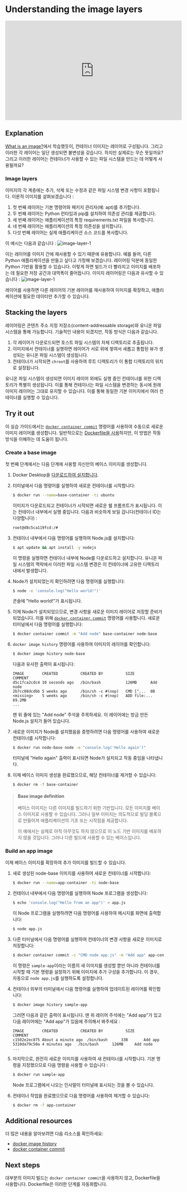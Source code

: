 # Understanding the image layers

<div class="youtube-video">
   <iframe 
    src="https://www.youtube.com/embed/wJwqtAkmtQA" 
    frameborder="0" 
    allow="accelerometer; clipboard-write; encrypted-media; gyroscope; picture-in-picture" 
    allowfullscreen
    width="560" 
    height="315"
    loading="lazy"
    title="Understanding the image layers"
    referrerpolicy="strict-origin-when-cross-origin"
   >
  </iframe>
</div>

## Explanation

[What is an image?](#/get-started/docker-concepts/the-basics/what-is-an-image/)에서 학습했듯이, 컨테이너 이미지는 레이어로 구성됩니다. 그리고 이러한 각 레이어는 일단 생성되면 불변성을 갖습니다. 하지만 실제로는 무슨 뜻일까요? 그리고 이러한 레이어는 컨테이너가 사용할 수 있는 파일 시스템을 만드는 데 어떻게 사용될까요?

### Image layers

이미지의 각 계층에는 추가, 삭제 또는 수정과 같은 파일 시스템 변경 사항이 포함됩니다. 이론적 이미지를 살펴보겠습니다 :

1. 첫 번째 레이어는 기본 명령어와 패키지 관리자(예: apt)를 추가합니다.
2. 두 번째 레이어는 Python 런타임과 pip를 설치하여 의존성 관리를 제공합니다.
3. 세 번째 레이어는 애플리케이션의 특정 requirements.txt 파일을 복사합니다.
4. 네 번째 레이어는 애플리케이션의 특정 의존성을 설치합니다.
5. 다섯 번째 레이어는 실제 애플리케이션 소스 코드를 복사합니다.

이 예시는 다음과 같습니다 :
![image-layer-1](https://docs.docker.com/get-started/docker-concepts/building-images/images/container_image_layers.webp)

이는 레이어를 이미지 간에 재사용할 수 있기 때문에 유용합니다. 예를 들어, 다른 Python 애플리케이션을 만들고 싶다고 가정해 보겠습니다. 레이어링 덕분에 동일한 Python 기반을 활용할 수 있습니다. 이렇게 하면 빌드가 더 빨라지고 이미지를 배포하는 데 필요한 저장 공간과 대역폭이 줄어듭니다. 이미지 레이어링은 다음과 유사할 수 있습니다 :
![image-layer-1](https://docs.docker.com/get-started/docker-concepts/building-images/images/container_image_layer_reuse.webp)

레이어를 사용하면 다른 레이어의 기본 레이어를 재사용하여 이미지를 확장하고, 애플리케이션에 필요한 데이터만 추가할 수 있습니다.

## Stacking the layers

레이어링은 콘텐츠 주소 지정 저장소(content-addressable storage)와 유니온 파일 시스템을 통해 가능합니다. 기술적인 내용이 되겠지만, 작동 방식은 다음과 같습니다.

1. 각 레이어가 다운로드되면 호스트 파일 시스템의 자체 디렉토리로 추출됩니다.
2. 이미지에서 컨테이너를 실행하면 레이어가 서로 위에 쌓여서 새롭고 통합된 뷰가 생성되는 유니온 파일 시스템이 생성됩니다.
3. 컨테이너가 시작되면 `chroot`를 사용하여 루트 디렉토리가 이 통합 디렉토리의 위치로 설정됩니다.

유니온 파일 시스템이 생성되면 이미지 레이어 외에도 실행 중인 컨테이너를 위한 디렉토리가 특별히 생성됩니다. 이를 통해 컨테이너는 파일 시스템을 변경하는 동시에 원래 이미지 레이어는 그대로 유지할 수 있습니다. 이를 통해 동일한 기본 이미지에서 여러 컨테이너를 실행할 수 있습니다.

## Try it out

이 실습 가이드에서는 [`docker container commit`](https://docs.docker.com/reference/cli/docker/container/commit/) 명령어를 사용하여 수동으로 새로운 이미지 레이어를 생성합니다. 일반적으로는 [Dockerfile을 사용](#/get-started/docker-concepts/building-images/writing-a-dockerfile/)하지만, 이 방법은 작동 방식을 이해하는 데 도움이 됩니다.

### Create a base image

첫 번째 단계에서는 다음 단계에 사용할 자신만의 베이스 이미지를 생성합니다.

1. Docker Desktop을 [다운로드하여 설치합니다](https://www.docker.com/products/docker-desktop/?_gl=1*3e3fhz*_gcl_au*MjczODgxODI4LjE3Mzg0NzA0NDI.*_ga*MjEyODM1MDY2OC4xNzIwMzEyNzQ5*_ga_XJWPQMJYHQ*MTczOTYwMzg0Ny42My4xLjE3Mzk2MDQ2NTAuNy4wLjA.).
2. 터미널에서 다음 명령어를 실행하여 새로운 컨테이너를 시작합니다:

   ```sh
   $ docker run --name=base-container -ti ubuntu
   ```

   이미지가 다운로드되고 컨테이너가 시작되면 새로운 쉘 프롬프트가 표시됩니다. 이는 컨테이너 내부에서 실행 중입니다. 다음과 비슷하게 보일 겁니다(컨테이너 ID는 다양합니다) :

   ```sh
   root@d8c5ca119fcd:/#
   ```

3. 컨테이너 내부에서 다음 명령어를 실행하여 Node.js를 설치합니다:

   ```sh
   $ apt update && apt install -y nodejs
   ```

   이 명령을 실행하면 컨테이너 내부에 Node를 다운로드하고 설치합니다. 유니온 파일 시스템의 맥락에서 이러한 파일 시스템 변경은 이 컨테이너에 고유한 디렉토리 내에서 발생합니다.

4. Node가 설치되었는지 확인하려면 다음 명령어를 실행합니다:

   ```sh
   $ node -e 'console.log("Hello world!")'
   ```

   콘솔에 "Hello world!"가 표시됩니다.

5. 이제 Node가 설치되었으므로, 변경 사항을 새로운 이미지 레이어로 저장할 준비가 되었습니다. 이를 위해 [`docker container commit`](https://docs.docker.com/reference/cli/docker/container/commit/) 명령어를 사용합니다. 새로운 터미널에서 다음 명령어를 실행합니다:

   ```sh
   $ docker container commit -m "Add node" base-container node-base
   ```

6. `docker image history` 명령어를 사용하여 이미지의 레이어를 확인합니다:

   ```sh
   $ docker image history node-base
   ```

   다음과 유사한 출력이 표시됩니다:

   ```plaintext
   IMAGE        CREATED          CREATED BY          SIZE       COMMENT
   d5c1fca2cdc4 10 seconds ago   /bin/bash           126MB      Add node
   2b7cc08dcdbb 5 weeks ago      /bin/sh -c #(nop)   CMD ["...  0B
   <missing>    5 weeks ago      /bin/sh -c #(nop)   ADD file:... 69.2MB
   ...
   ```

   맨 위 줄에 있는 "Add node" 주석을 주목하세요. 이 레이어에는 방금 만든 Node.js 설치가 들어 있습니다.

7. 새로운 이미지가 Node를 설치했음을 증명하려면 다음 명령어를 사용하여 새로운 컨테이너를 시작합니다:

   ```sh
   $ docker run node-base node -e "console.log('Hello again')"
   ```

   터미널에 "Hello again" 출력이 표시되면 Node가 설치되고 작동 중임을 나타냅니다.

8. 이제 베이스 이미지 생성을 완료했으므로, 해당 컨테이너를 제거할 수 있습니다:
   ```sh
   $ docker rm -f base-container
   ```

> #### Base image definition
>
> 베이스 이미지는 다른 이미지를 빌드하기 위한 기반입니다. 모든 이미지를 베이스 이미지로 사용할 수 있습니다. 그러나 일부 이미지는 의도적으로 빌딩 블록으로 만들어져 애플리케이션의 기초 또는 시작점을 제공합니다.
>
> 이 예에서는 실제로 아직 아무것도 하지 않으므로 이 노드 기반 이미지를 배포하지 않을 것입니다. 그러나 다른 빌드에 사용할 수 있는 베이스입니다.

### Build an app image

이제 베이스 이미지를 확장하여 추가 이미지를 빌드할 수 있습니다.

1. 새로 생성된 node-base 이미지를 사용하여 새로운 컨테이너를 시작합니다:
   ```sh
   $ docker run --name=app-container -ti node-base
   ```
2. 컨테이너 내부에서 다음 명령어를 실행하여 Node 프로그램을 생성합니다:
   ```sh
   $ echo 'console.log("Hello from an app")' > app.js
   ```
   이 Node 프로그램을 실행하려면 다음 명령어를 사용하여 메시지를 화면에 출력합니다:
   ```sh
   $ node app.js
   ```
3. 다른 터미널에서 다음 명령어를 실행하여 컨테이너의 변경 사항을 새로운 이미지로 저장합니다:

   ```sh
   $ docker container commit -c "CMD node app.js" -m "Add app" app-container sample-app
   ```

   이 명령은 `sample-app`이라는 이름의 새 이미지를 생성할 뿐만 아니라 컨테이너를 시작할 때 기본 명령을 설정하기 위해 이미지에 추가 구성을 추가합니다. 이 경우, 자동으로 `node app.js`를 실행하도록 설정합니다.

4. 컨테이너 외부의 터미널에서 다음 명령어를 실행하여 업데이트된 레이어를 확인합니다:

   ```sh
   $ docker image history sample-app
   ```

   그러면 다음과 같은 출력이 표시됩니다. 맨 위 레이어 주석에는 "Add app"가 있고 다음 레이어에는 "Add app"가 있음에 주의해서 봐주세요 :

   ```plaintext
   IMAGE        CREATED          CREATED BY          SIZE       COMMENT
   c1502e2ec875 About a minute ago  /bin/bash      33B       Add app
   5310da79c50a 4 minutes ago   /bin/bash      126MB     Add node
   ...
   ```

5. 마지막으로, 완전히 새로운 이미지를 사용하여 새 컨테이너를 시작합니다. 기본 명령을 지정했으므로 다음 명령을 사용할 수 있습니다 :

   ```sh
   $ docker run sample-app
   ```

   Node 프로그램에서 나오는 인사말이 터미널에 표시되는 것을 볼 수 있습니다.

6. 컨테이너 작업을 완료했으므로 다음 명령어를 사용하여 제거할 수 있습니다:
   ```sh
   $ docker rm -f app-container
   ```

## Additional resources

더 많은 내용을 알아보려면 다음 리소스를 확인하세요:

- [docker image history](https://docs.docker.com/engine/reference/commandline/image_history/)
- [docker container commit](https://docs.docker.com/engine/reference/commandline/container_commit/)

## Next steps

대부분의 이미지 빌드는 `docker container commit`을 사용하지 않고, Dockerfile을 사용합니다. Dockerfile은 이러한 단계를 자동화합니다.

<button-component href="#/get-started/docker-concepts/building-images/writing-a-dockerfile" title="Writing a Dockerfile" />